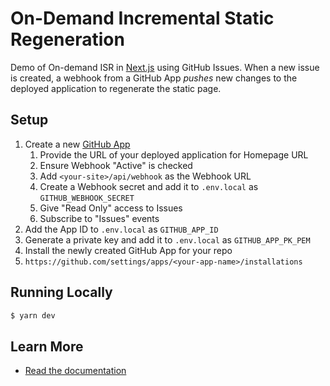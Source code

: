 # On-Demand Incremental Static Regeneration

Demo of On-demand ISR in [Next.js](https://nextjs.org/docs/app/building-your-application/data-fetching/fetching-caching-and-revalidating#revalidating-data) using GitHub Issues. When a new issue is created, a webhook from a GitHub App _pushes_ new changes to the deployed application to regenerate the static page.

## Setup

1. Create a new [GitHub App](https://github.com/settings/apps/new)
   1. Provide the URL of your deployed application for Homepage URL
   1. Ensure Webhook "Active" is checked
   1. Add `<your-site>/api/webhook` as the Webhook URL
   1. Create a Webhook secret and add it to `.env.local` as `GITHUB_WEBHOOK_SECRET`
   1. Give "Read Only" access to Issues
   1. Subscribe to "Issues" events
1. Add the App ID to `.env.local` as `GITHUB_APP_ID`
1. Generate a private key and add it to `.env.local` as `GITHUB_APP_PK_PEM`
1. Install the newly created GitHub App for your repo
1. `https://github.com/settings/apps/<your-app-name>/installations`

## Running Locally

```zsh
$ yarn dev
```

## Learn More

- [Read the documentation](https://nextjs.org/docs/app/building-your-application/data-fetching/fetching-caching-and-revalidating#revalidating-data)

